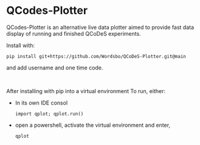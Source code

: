 QCodes-Plotter
==============

QCodes-Plotter is an alternative live data plotter aimed to provide fast data display of running and finished QCoDeS experiments.


Install with:

    pip install git+https://github.com/Wordsbo/QCoDeS-Plotter.git@main
and add username and one time code.

<br/>

After installing with pip into a virtual environment
To run, either:
* In its own IDE consol
  
      import qplot; qplot.run()
  
* open a powershell, activate the virtual environment and enter,
  
      qplot
